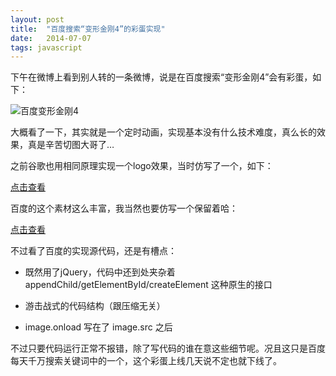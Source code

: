 ```yaml
---
layout: post
title:  "百度搜索“变形金刚4”的彩蛋实现"
date:   2014-07-07
tags: javascript
--- 
```


下午在微博上看到别人转的一条微博，说是在百度搜索“变形金刚4”会有彩蛋，如下：

![百度变形金刚4](http://ww2.sinaimg.cn/large/66a4866egw1ei3yk833ffg208c04q1j3.gif)

大概看了一下，其实就是一个定时动画，实现基本没有什么技术难度，真么长的效果，真是辛苦切图大哥了…

之前谷歌也用相同原理实现一个logo效果，当时仿写了一个，如下：

[点击查看](http://huaxinjiayou.github.io/blog/demo/horse/index.html)

百度的这个素材这么丰富，我当然也要仿写一个保留着哈：

[点击查看](http://huaxinjiayou.github.io/blog/demo/transformer/index.html)

不过看了百度的实现源代码，还是有槽点：

* 既然用了jQuery，代码中还到处夹杂着 appendChild/getElementById/createElement 这种原生的接口

* 游击战式的代码结构（跟压缩无关）

* image.onload 写在了 image.src 之后

不过只要代码运行正常不报错，除了写代码的谁在意这些细节呢。况且这只是百度每天千万搜索关键词中的一个，这个彩蛋上线几天说不定也就下线了。